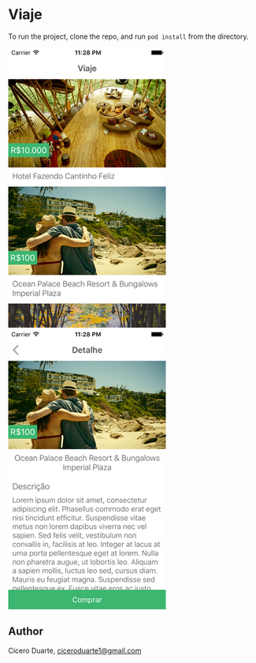 # Viaje

To run the project, clone the repo, and run `pod install` from the directory.

![Screenshot0][img0] &nbsp;&nbsp; ![Screenshot1][img1]

## Author

Cícero Duarte, ciceroduarte1@gmail.com

[img0]:https://raw.githubusercontent.com/ciceroduarte/Viaje/master/screenshots/01.png
[img1]:https://raw.githubusercontent.com/ciceroduarte/Viaje/master/screenshots/02.png
